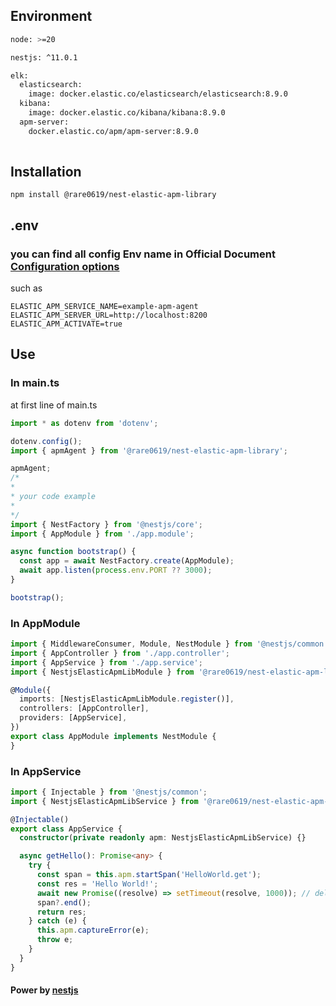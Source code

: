 ## Environment
```bash
node: >=20

nestjs: ^11.0.1

elk:
  elasticsearch: 
    image: docker.elastic.co/elasticsearch/elasticsearch:8.9.0
  kibana:
    image: docker.elastic.co/kibana/kibana:8.9.0
  apm-server:
    docker.elastic.co/apm/apm-server:8.9.0
 
```

## Installation
```
npm install @rare0619/nest-elastic-apm-library
```
## .env
### you can find all config Env name in Official Document [Configuration options](https://www.elastic.co/guide/en/apm/agent/nodejs/current/configuration.html)
such as
```
ELASTIC_APM_SERVICE_NAME=example-apm-agent
ELASTIC_APM_SERVER_URL=http://localhost:8200
ELASTIC_APM_ACTIVATE=true
```
## Use
### In main.ts
at first line of main.ts
```typescript
import * as dotenv from 'dotenv';

dotenv.config();
import { apmAgent } from '@rare0619/nest-elastic-apm-library';

apmAgent;
/* 
* 
* your code example
* 
*/
import { NestFactory } from '@nestjs/core';
import { AppModule } from './app.module';

async function bootstrap() {
  const app = await NestFactory.create(AppModule);
  await app.listen(process.env.PORT ?? 3000);
}

bootstrap();
```
### In AppModule
```typescript
import { MiddlewareConsumer, Module, NestModule } from '@nestjs/common';
import { AppController } from './app.controller';
import { AppService } from './app.service';
import { NestjsElasticApmLibModule } from '@rare0619/nest-elastic-apm-library';

@Module({
  imports: [NestjsElasticApmLibModule.register()],
  controllers: [AppController],
  providers: [AppService],
})
export class AppModule implements NestModule {
}
```

### In AppService
```typescript
import { Injectable } from '@nestjs/common';
import { NestjsElasticApmLibService } from '@rare0619/nest-elastic-apm-library';

@Injectable()
export class AppService {
  constructor(private readonly apm: NestjsElasticApmLibService) {}

  async getHello(): Promise<any> {
    try {
      const span = this.apm.startSpan('HelloWorld.get');
      const res = 'Hello World!';
      await new Promise((resolve) => setTimeout(resolve, 1000)); // delay 1 second
      span?.end();
      return res;
    } catch (e) {
      this.apm.captureError(e);
      throw e;
    }
  }
}

```

#### Power by [nestjs](https://docs.nestjs.com/)